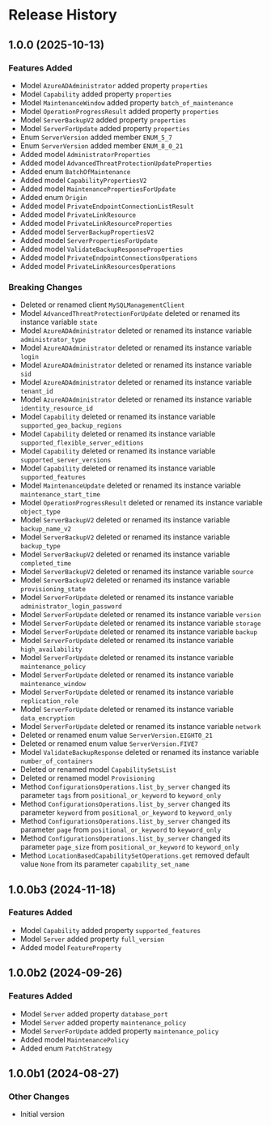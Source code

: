 # Release History

## 1.0.0 (2025-10-13)

### Features Added

  - Model `AzureADAdministrator` added property `properties`
  - Model `Capability` added property `properties`
  - Model `MaintenanceWindow` added property `batch_of_maintenance`
  - Model `OperationProgressResult` added property `properties`
  - Model `ServerBackupV2` added property `properties`
  - Model `ServerForUpdate` added property `properties`
  - Enum `ServerVersion` added member `ENUM_5_7`
  - Enum `ServerVersion` added member `ENUM_8_0_21`
  - Added model `AdministratorProperties`
  - Added model `AdvancedThreatProtectionUpdateProperties`
  - Added enum `BatchOfMaintenance`
  - Added model `CapabilityPropertiesV2`
  - Added model `MaintenancePropertiesForUpdate`
  - Added enum `Origin`
  - Added model `PrivateEndpointConnectionListResult`
  - Added model `PrivateLinkResource`
  - Added model `PrivateLinkResourceProperties`
  - Added model `ServerBackupPropertiesV2`
  - Added model `ServerPropertiesForUpdate`
  - Added model `ValidateBackupResponseProperties`
  - Added model `PrivateEndpointConnectionsOperations`
  - Added model `PrivateLinkResourcesOperations`

### Breaking Changes

  - Deleted or renamed client `MySQLManagementClient`
  - Model `AdvancedThreatProtectionForUpdate` deleted or renamed its instance variable `state`
  - Model `AzureADAdministrator` deleted or renamed its instance variable `administrator_type`
  - Model `AzureADAdministrator` deleted or renamed its instance variable `login`
  - Model `AzureADAdministrator` deleted or renamed its instance variable `sid`
  - Model `AzureADAdministrator` deleted or renamed its instance variable `tenant_id`
  - Model `AzureADAdministrator` deleted or renamed its instance variable `identity_resource_id`
  - Model `Capability` deleted or renamed its instance variable `supported_geo_backup_regions`
  - Model `Capability` deleted or renamed its instance variable `supported_flexible_server_editions`
  - Model `Capability` deleted or renamed its instance variable `supported_server_versions`
  - Model `Capability` deleted or renamed its instance variable `supported_features`
  - Model `MaintenanceUpdate` deleted or renamed its instance variable `maintenance_start_time`
  - Model `OperationProgressResult` deleted or renamed its instance variable `object_type`
  - Model `ServerBackupV2` deleted or renamed its instance variable `backup_name_v2`
  - Model `ServerBackupV2` deleted or renamed its instance variable `backup_type`
  - Model `ServerBackupV2` deleted or renamed its instance variable `completed_time`
  - Model `ServerBackupV2` deleted or renamed its instance variable `source`
  - Model `ServerBackupV2` deleted or renamed its instance variable `provisioning_state`
  - Model `ServerForUpdate` deleted or renamed its instance variable `administrator_login_password`
  - Model `ServerForUpdate` deleted or renamed its instance variable `version`
  - Model `ServerForUpdate` deleted or renamed its instance variable `storage`
  - Model `ServerForUpdate` deleted or renamed its instance variable `backup`
  - Model `ServerForUpdate` deleted or renamed its instance variable `high_availability`
  - Model `ServerForUpdate` deleted or renamed its instance variable `maintenance_policy`
  - Model `ServerForUpdate` deleted or renamed its instance variable `maintenance_window`
  - Model `ServerForUpdate` deleted or renamed its instance variable `replication_role`
  - Model `ServerForUpdate` deleted or renamed its instance variable `data_encryption`
  - Model `ServerForUpdate` deleted or renamed its instance variable `network`
  - Deleted or renamed enum value `ServerVersion.EIGHT0_21`
  - Deleted or renamed enum value `ServerVersion.FIVE7`
  - Model `ValidateBackupResponse` deleted or renamed its instance variable `number_of_containers`
  - Deleted or renamed model `CapabilitySetsList`
  - Deleted or renamed model `Provisioning`
  - Method `ConfigurationsOperations.list_by_server` changed its parameter `tags` from `positional_or_keyword` to `keyword_only`
  - Method `ConfigurationsOperations.list_by_server` changed its parameter `keyword` from `positional_or_keyword` to `keyword_only`
  - Method `ConfigurationsOperations.list_by_server` changed its parameter `page` from `positional_or_keyword` to `keyword_only`
  - Method `ConfigurationsOperations.list_by_server` changed its parameter `page_size` from `positional_or_keyword` to `keyword_only`
  - Method `LocationBasedCapabilitySetOperations.get` removed default value `None` from its parameter `capability_set_name`

## 1.0.0b3 (2024-11-18)

### Features Added

  - Model `Capability` added property `supported_features`
  - Model `Server` added property `full_version`
  - Added model `FeatureProperty`

## 1.0.0b2 (2024-09-26)

### Features Added

  - Model `Server` added property `database_port`
  - Model `Server` added property `maintenance_policy`
  - Model `ServerForUpdate` added property `maintenance_policy`
  - Added model `MaintenancePolicy`
  - Added enum `PatchStrategy`

## 1.0.0b1 (2024-08-27)

### Other Changes

  - Initial version
